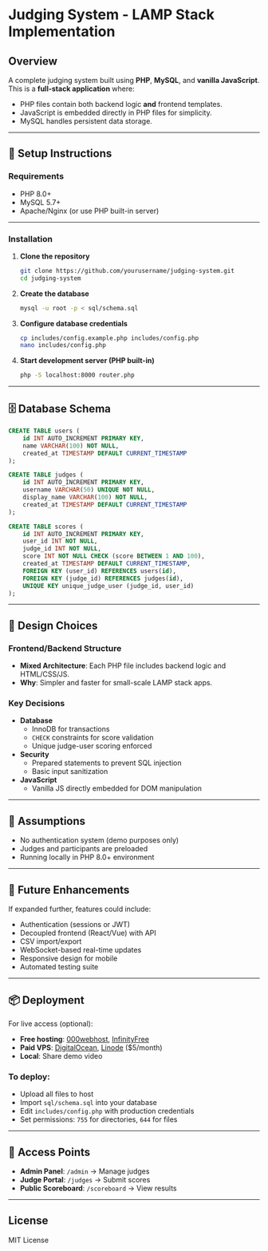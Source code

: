 
# Judging System - LAMP Stack Implementation

## Overview
A complete judging system built using **PHP**, **MySQL**, and **vanilla JavaScript**. This is a **full-stack application** where:

- PHP files contain both backend logic **and** frontend templates.
- JavaScript is embedded directly in PHP files for simplicity.
- MySQL handles persistent data storage.

---

## 🔧 Setup Instructions

### Requirements
- PHP 8.0+
- MySQL 5.7+
- Apache/Nginx (or use PHP built-in server)

---

### Installation

1. **Clone the repository**
   ```bash
   git clone https://github.com/yourusername/judging-system.git
   cd judging-system
   ```

2. **Create the database**
   ```bash
   mysql -u root -p < sql/schema.sql
   ```

3. **Configure database credentials**
   ```bash
   cp includes/config.example.php includes/config.php
   nano includes/config.php
   ```

4. **Start development server (PHP built-in)**
   ```bash
   php -S localhost:8000 router.php
   ```

---

## 🗄️ Database Schema

```sql
CREATE TABLE users (
    id INT AUTO_INCREMENT PRIMARY KEY,
    name VARCHAR(100) NOT NULL,
    created_at TIMESTAMP DEFAULT CURRENT_TIMESTAMP
);

CREATE TABLE judges (
    id INT AUTO_INCREMENT PRIMARY KEY,
    username VARCHAR(50) UNIQUE NOT NULL,
    display_name VARCHAR(100) NOT NULL,
    created_at TIMESTAMP DEFAULT CURRENT_TIMESTAMP
);

CREATE TABLE scores (
    id INT AUTO_INCREMENT PRIMARY KEY,
    user_id INT NOT NULL,
    judge_id INT NOT NULL,
    score INT NOT NULL CHECK (score BETWEEN 1 AND 100),
    created_at TIMESTAMP DEFAULT CURRENT_TIMESTAMP,
    FOREIGN KEY (user_id) REFERENCES users(id),
    FOREIGN KEY (judge_id) REFERENCES judges(id),
    UNIQUE KEY unique_judge_user (judge_id, user_id)
);
```

---

## 🎨 Design Choices

### Frontend/Backend Structure
- **Mixed Architecture**: Each PHP file includes backend logic and HTML/CSS/JS.
- **Why**: Simpler and faster for small-scale LAMP stack apps.

### Key Decisions
- **Database**
  - InnoDB for transactions
  - `CHECK` constraints for score validation
  - Unique judge-user scoring enforced
- **Security**
  - Prepared statements to prevent SQL injection
  - Basic input sanitization
- **JavaScript**
  - Vanilla JS directly embedded for DOM manipulation

---

## 🤔 Assumptions
- No authentication system (demo purposes only)
- Judges and participants are preloaded
- Running locally in PHP 8.0+ environment

---

## 🚀 Future Enhancements
If expanded further, features could include:
- Authentication (sessions or JWT)
- Decoupled frontend (React/Vue) with API
- CSV import/export
- WebSocket-based real-time updates
- Responsive design for mobile
- Automated testing suite

---

## 📦 Deployment

For live access (optional):

- **Free hosting**: [000webhost](https://www.000webhost.com/), [InfinityFree](https://infinityfree.net/)
- **Paid VPS**: [DigitalOcean](https://digitalocean.com), [Linode](https://linode.com) ($5/month)
- **Local**: Share demo video

### To deploy:
- Upload all files to host
- Import `sql/schema.sql` into your database
- Edit `includes/config.php` with production credentials
- Set permissions: `755` for directories, `644` for files

---

## 🔗 Access Points

- **Admin Panel**: `/admin` → Manage judges
- **Judge Portal**: `/judges` → Submit scores
- **Public Scoreboard**: `/scoreboard` → View results

---

## License
MIT License